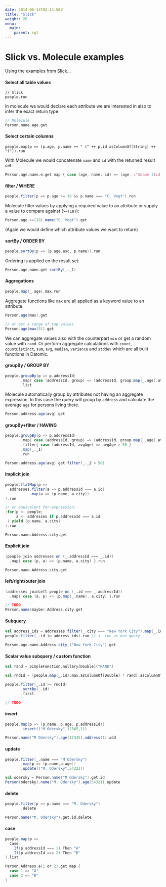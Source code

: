 ```yaml
---
date: 2014-05-14T02:13:50Z
title: "Slick"
weight: 20
menu:
  main:
    parent: sql
---
```


# Slick vs. Molecule examples

Using the examples from [Slick](http://slick.typesafe.com/doc/3.0.0-M1/sql-to-slick.html#sql-vs-slick-examples)...

#### Select all table values

```
// Slick
people.run
```
In molecule we would declare each attribute we are interested in also to infer the exact return type
```scala
// Molecule
Person.name.age.get
```

#### Select certain columns

```
people.map(p => (p.age, p.name ++ " (" ++ p.id.asColumnOf[String] ++ ")")).run
```
With Molecule we would concatenate `name` and `id` with the returned result set:
```scala
Person.age.name.e.get map { case (age, name, id) => (age, s"$name ($id)" }
```

#### filter / WHERE

```scala
people.filter(p => p.age >= 18 && p.name === "C. Vogt").run
```
Molecule filter values by applying a required value to an attribute or supply a value to compare against (`>=(18)`):
```scala
Person.age.>=(18).name("C. Vogt").get
```
(Again we would define which attribute values we want to return)


#### sortBy / ORDER BY

```scala
people.sortBy(p => (p.age.asc, p.name)).run
```
Ordering is applied on the result set:
```scala
Person.age.name.get sortBy(_._1)
```

#### Aggregations

```scala
people.map(_.age).max.run
```
Aggregate functions like `max` are all applied as a keyword value to an attribute.
```scala
Person.age(max).get

// or get a range of top values
Person.age(max(3)).get
```
We can aggregate values also with the counterpart `min` or get a random value with `rand`. Or perform aggregate calculations with `count`, `countDistinct`, `sum`, `avg`, `median`, `variance` and `stddev` which are all built functions in Datomic.


#### groupBy / GROUP BY

```scala
people.groupBy(p => p.addressId)
       .map{ case (addressId, group) => (addressId, group.map(_.age).avg) }
       .list
```
Molecule automatically group by attributes not having an aggregate expression. In this case the query will group by `address` and calculate the average `age` for persons living there.
```scala
Person.address.age(avg).get
```

#### groupBy+filter / HAVING

```scala
people.groupBy(p => p.addressId)
       .map{ case (addressId, group) => (addressId, group.map(_.age).avg) }
       .filter{ case (addressId, avgAge) => avgAge > 50 }
       .map(_._1)
       .run
```
```scala
Person.address.age(avg).get.filter(_._2 > 50)
```

#### Implicit join

```scala
people.flatMap(p =>
  addresses.filter(a => p.addressId === a.id)
           .map(a => (p.name, a.city))
).run

// or equivalent for-expression:
(for(p <- people;
     a <- addresses if p.addressId === a.id
 ) yield (p.name, a.city)
).run
```
```scala
Person.name.Address.city.get
```

#### Explicit join

```scala
(people join addresses on (_.addressId === _.id))
  .map{ case (p, a) => (p.name, a.city) }.run
```
```scala
Person.name.Address.city.get
```

#### left/right/outer join

```scala
(addresses joinLeft people on (_.id === _.addressId))
  .map{ case (a, p) => (p.map(_.name), a.city) }.run
```
```scala
// TODO
Person.name(maybe).Address.city.get
```

#### Subquery

```scala
val address_ids = addresses.filter(_.city === "New York City").map(_.id)
people.filter(_.id in address_ids).run // <- run as one query
```
```scala
Person.age.name.Address.city_("New York City").get
```

#### Scalar value subquery / custom function

```scala
val rand = SimpleFunction.nullary[Double]("RAND")

val rndId = (people.map(_.id).max.asColumnOf[Double] * rand).asColumnOf[Int]

people.filter(_.id >= rndId)
       .sortBy(_.id)
       .first
```
```scala
// TODO
```

#### insert

```scala
people.map(p => (p.name, p.age, p.addressId))
       .insert(("M Odersky",12345,1))
```
```scala
Person.name("M Odersky").age(12345).address(1).add
```

#### update

```scala
people.filter(_.name === "M Odersky")
       .map(p => (p.name,p.age))
       .update(("M. Odersky",54321))
```
```scala
val odersky = Person.name("M Odersky").get.id
Person(odersky).name("M. Odersky").age(54321).update
```

#### delete

```scala
people.filter(p => p.name === "M. Odersky")
       .delete
```
```scala
Person.name("M. Odersky").get.id.delete
```

#### case

```scala
people.map(p =>
  Case
    If(p.addressId === 1) Then "A"
    If(p.addressId === 2) Then "B"
).list
```
```scala
Person.Address.e(1 or 2).get map {
  case 1 => "A"
  case 2 => "B"
}
```
































